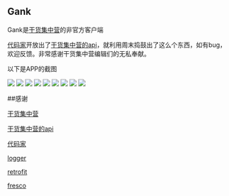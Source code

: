 ## Gank

Gank是[干货集中营](http://gank.io/)的非官方客户端

[代码家]()开放出了[干货集中营的api](http://gank.io/api)，就利用周末捣鼓出了这么个东西，如有bug，欢迎反馈。非常感谢干货集中营编辑们的无私奉献。

以下是APP的截图

<image src="/screenshots/gank_image1.jpg"/>
<image src="/screenshots/gank_image2.jpg"/>
<image src="/screenshots/gank_image3.jpg"/>
<image src="/screenshots/gank_image4.jpg"/>
<image src="/screenshots/gank_image5.jpg"/>
<image src="/screenshots/gank_image6.jpg"/>
<image src="/screenshots/gank_image7.jpg"/>
<image src="/screenshots/gank_image8.jpg"/>
<image src="/screenshots/gank_image9.jpg"/>

##感谢

[干货集中营](http://gank.io/)

[干货集中营的api](http://gank.io/api)

[代码家](https://github.com/daimajia)

[logger](https://github.com/orhanobut/logger)

[retrofit](https://github.com/square/retrofit)

[fresco](https://github.com/facebook/fresco)
